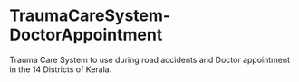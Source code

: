 # TraumaCareSystem-DoctorAppointment
Trauma Care System to use during road accidents and Doctor appointment in the 14 Districts of Kerala.
